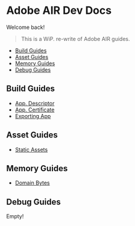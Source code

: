 # Adobe AIR Dev Docs

Welcome back!

> This is a WiP. re-write of Adobe AIR guides.

* [Build Guides](#build-guides)
* [Asset Guides](#asset-guides)
* [Memory Guides](#memory-guides)
* [Debug Guides](#debug-guides)

## Build Guides

* [App. Descriptor](docs/app-descriptor.md)
* [App. Certificate](docs/app-certificate.md)
* [Exporting App](docs/export.md)

## Asset Guides

* [Static Assets](#static-assets)

## Memory Guides

* [Domain Bytes](docs/domain-bytes.md)

## Debug Guides

Empty!